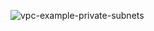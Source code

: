 
![vpc-example-private-subnets](https://github.com/user-attachments/assets/ce48695b-fb94-4e35-834f-b9e361b48569)
